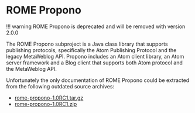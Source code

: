 # ROME Propono

!!! warning
    ROME Propono is deprecated and will be removed with version 2.0.0

The ROME Propono subproject is a Java class library that supports publishing
protocols, specifically the Atom Publishing Protocol and the legacy MetaWeblog
API. Propono includes an Atom client library, an Atom server framework and a
Blog client that supports both Atom protocol and the MetaWeblog API.

Unfortunately the only documentation of ROME Propono could be extracted from the
following outdated source archives:

- [rome-propono-1.0RC1.tar.gz](rome-propono-1.0RC1.tar.gz)
- [rome-propono-1.0RC1.zip](rome-propono-1.0RC1.zip)
